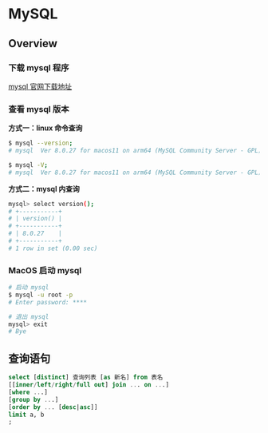 # MySQL

## Overview

### 下载 mysql 程序

[mysql 官网下载地址](https://dev.mysql.com/downloads/mysql/)

### 查看 mysql 版本

**方式一：linux 命令查询**

```sh
$ mysql --version;
# mysql  Ver 8.0.27 for macos11 on arm64 (MySQL Community Server - GPL)

$ mysql -V;
# mysql  Ver 8.0.27 for macos11 on arm64 (MySQL Community Server - GPL)
```

**方式二：mysql 内查询**

```sh
mysql> select version();
# +-----------+
# | version() |
# +-----------+
# | 8.0.27    |
# +-----------+
# 1 row in set (0.00 sec)
```

### MacOS 启动 mysql

```sh
# 启动 mysql
$ mysql -u root -p
# Enter password: ****

# 退出 mysql
mysql> exit
# Bye
```

## 查询语句

```sql
select [distinct] 查询列表 [as 新名] from 表名
[[inner/left/right/full out] join ... on ...]
[where ...]
[group by ...]
[order by ... [desc|asc]]
limit a, b
;
```